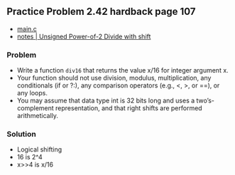 ## Practice Problem 2.42 hardback page 107

- [main.c](../practice-problems/code/problem2dot42/main.c)
- [notes | Unsigned Power-of-2 Divide with shift](../misc.md#unsigned-power-of-2-divide-with-shift)

### Problem

- Write a function `div16` that returns the value x/16 for integer argument x. 
- Your function should not use division, modulus, multiplication, any conditionals (if or ?:), any comparison operators (e.g., <, >, or ==), or any loops. 
- You may assume that data type int is 32 bits long and uses a two’s-complement representation, and that right shifts are performed arithmetically.


### Solution

- Logical shifting
- 16 is 2^4
- x>>4 is x/16 